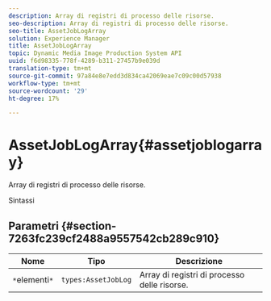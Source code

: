 ```yaml
---
description: Array di registri di processo delle risorse.
seo-description: Array di registri di processo delle risorse.
seo-title: AssetJobLogArray
solution: Experience Manager
title: AssetJobLogArray
topic: Dynamic Media Image Production System API
uuid: f6d98335-778f-4289-b311-27457b9e039d
translation-type: tm+mt
source-git-commit: 97a84e8e7edd3d834ca42069eae7c09c00d57938
workflow-type: tm+mt
source-wordcount: '29'
ht-degree: 17%

---
```



# AssetJobLogArray{#assetjoblogarray}

Array di registri di processo delle risorse.

Sintassi

## Parametri {#section-7263fc239cf2488a9557542cb289c910}

| Nome | Tipo | Descrizione |
|---|---|---|
| `*`elementi`*` | `types:AssetJobLog` | Array di registri di processo delle risorse. |

